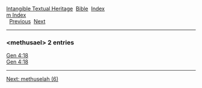 [Intangible Textual Heritage](../../index)  [Bible](../index) 
[Index](index)   
[m Index](_m_)  
  [Previous](c07373)  [Next](c07375) 

------------------------------------------------------------------------

### &lt;methusael&gt; 2 entries

[Gen 4:18](../kjv/gen004.htm#018)  
[Gen 4:18](../kjv/gen004.htm#018)  

------------------------------------------------------------------------

[Next: methuselah (6)](c07375)
